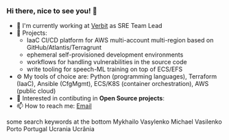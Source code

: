 ### Hi there, nice to see you! 👋

- 🏢 I'm currently working at [Verbit](https://verbit.ai) as SRE Team Lead
- 🌱 Projects: 
    - IaaC CI/CD platform for AWS multi-account multi-region based on GitHub/Atlantis/Terragrunt
    - ephemeral self-provisioned development environments
    - workflows for handling vulnerabilities in the source code
    - write tooling for speech-ML training on top of ECS/EFS
- ⚙️ My tools of choice are: Python (programming languages), Terraform (IaaC), Ansible (CfgMgmt), ECS/K8S (container orchestration), AWS (public cloud)
- 👯 Interested in contibuting in **Open Source projects**:
- 📫 How to reach me: [Email](mailto:mvasilenko@gmail)

some search keywords at the bottom
Mykhailo Vasylenko Michael Vasilenko Porto Portugal Ucrania Ucrânia

<!--
**mvasilenko/mvasilenko** is a ✨ _special_ ✨ repository because its `README.md` (this file) appears on your GitHub profile.

Here are some ideas to get you started:

- 🔭 I’m currently working on ...
- 🌱 I’m currently learning ...
- 👯 I’m looking to collaborate on ...
- 🤔 I’m looking for help with ...
- 💬 Ask me about ...
- 📫 How to reach me: ...
- 😄 Pronouns: ...
- ⚡ Fun fact: ...
-->
